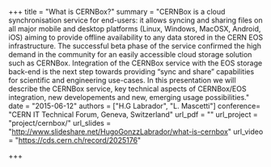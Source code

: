 
+++
title = "What is CERNBox?"
summary = "CERNBox is a cloud synchronisation service for end-users: it allows syncing and sharing files on all major mobile and desktop platforms (Linux, Windows, MacOSX, Android, iOS) aiming to provide offline availability to any data stored in the CERN EOS infrastructure. The successful beta phase of the service confirmed the high demand in the community for an easily accessible cloud storage solution such as CERNBox. Integration of the CERNBox service with the EOS storage back-end is the next step towards providing “sync and share” capabilities for scientific and engineering use-cases. In this presentation we will describe the CERNBox service, key technical aspects of CERNBox/EOS integration, new developements and new, emerging usage possibilities."
date = "2015-06-12"
authors = ["H.G Labrador", "L. Mascetti"]
conference= "CERN IT Technical Forum, Geneva, Switzerland"
url_pdf = ""
url_project = "project/cernbox/"
url_slides = "http://www.slideshare.net/HugoGonzzLabrador/what-is-cernbox"
url_video = "https://cds.cern.ch/record/2025176"

+++
